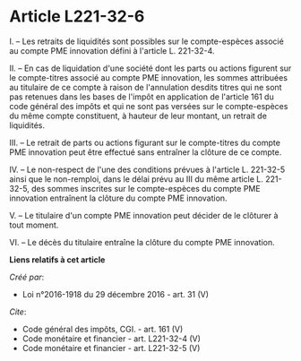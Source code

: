 # Article L221-32-6

I. – Les retraits de liquidités sont possibles sur le compte-espèces associé au compte PME innovation défini à l'article L.
221-32-4. 

II. – En cas de liquidation d'une société dont les parts ou actions figurent sur le compte-titres associé au compte PME
innovation, les sommes attribuées au titulaire de ce compte à raison de l'annulation desdits titres qui ne sont pas retenues
dans les bases de l'impôt en application de l'article 161 du code général des impôts et qui ne sont pas versées sur le
compte-espèces du même compte constituent, à hauteur de leur montant, un retrait de liquidités. 

III. – Le retrait de parts ou actions figurant sur le compte-titres du compte PME innovation peut être effectué sans
entraîner la clôture de ce compte. 

IV. – Le non-respect de l'une des conditions prévues à l'article L. 221-32-5 ainsi que le non-remploi, dans le délai prévu au
III du même article L. 221-32-5, des sommes inscrites sur le compte-espèces du compte PME innovation entraînent la clôture du
compte PME innovation. 

V. – Le titulaire d'un compte PME innovation peut décider de le clôturer à tout moment. 

VI. – Le décès du titulaire entraîne la clôture du compte PME innovation.

**Liens relatifs à cet article**

_Créé par_:

  - Loi n°2016-1918 du 29 décembre 2016 - art. 31 (V)

_Cite_:

  - Code général des impôts, CGI. - art. 161 (V)
  - Code monétaire et financier - art. L221-32-4 (V)
  - Code monétaire et financier - art. L221-32-5 (V)

